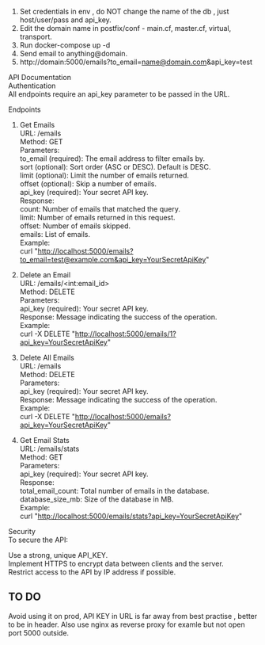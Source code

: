 1. Set credentials in env , do NOT  change the name of the db , just host/user/pass and api_key.
2. Edit the domain name in postfix/conf - main.cf, master.cf, virtual, transport.
3. Run docker-compose up -d
4. Send email to anything@domain.
5. http://domain:5000/emails?to_email=name@domain.com&api_key=test

<p class="has-line-data" data-line-start="0" data-line-end="3">API Documentation<br>
Authentication<br>
All endpoints require an api_key parameter to be passed in the URL.</p>
<p class="has-line-data" data-line-start="4" data-line-end="5">Endpoints</p>
<ol>
<li class="has-line-data" data-line-start="5" data-line-end="22">
<p class="has-line-data" data-line-start="5" data-line-end="21">Get Emails<br>
URL: /emails<br>
Method: GET<br>
Parameters:<br>
to_email (required): The email address to filter emails by.<br>
sort (optional): Sort order (ASC or DESC). Default is DESC.<br>
limit (optional): Limit the number of emails returned.<br>
offset (optional): Skip a number of emails.<br>
api_key (required): Your secret API key.<br>
Response:<br>
count: Number of emails that matched the query.<br>
limit: Number of emails returned in this request.<br>
offset: Number of emails skipped.<br>
emails: List of emails.<br>
Example:<br>
curl &quot;<a href="http://localhost:5000/emails?to_email=test@example.com&amp;api_key=YourSecretApiKey">http://localhost:5000/emails?to_email=test@example.com&amp;api_key=YourSecretApiKey</a>&quot;</p>
</li>
<li class="has-line-data" data-line-start="22" data-line-end="31">
<p class="has-line-data" data-line-start="22" data-line-end="30">Delete an Email<br>
URL: /emails/&lt;int:email_id&gt;<br>
Method: DELETE<br>
Parameters:<br>
api_key (required): Your secret API key.<br>
Response: Message indicating the success of the operation.<br>
Example:<br>
curl -X DELETE &quot;<a href="http://localhost:5000/emails/1?api_key=YourSecretApiKey">http://localhost:5000/emails/1?api_key=YourSecretApiKey</a>&quot;</p>
</li>
<li class="has-line-data" data-line-start="31" data-line-end="40">
<p class="has-line-data" data-line-start="31" data-line-end="39">Delete All Emails<br>
URL: /emails<br>
Method: DELETE<br>
Parameters:<br>
api_key (required): Your secret API key.<br>
Response: Message indicating the success of the operation.<br>
Example:<br>
curl -X DELETE &quot;<a href="http://localhost:5000/emails?api_key=YourSecretApiKey">http://localhost:5000/emails?api_key=YourSecretApiKey</a>&quot;</p>
</li>
<li class="has-line-data" data-line-start="40" data-line-end="51">
<p class="has-line-data" data-line-start="40" data-line-end="50">Get Email Stats<br>
URL: /emails/stats<br>
Method: GET<br>
Parameters:<br>
api_key (required): Your secret API key.<br>
Response:<br>
total_email_count: Total number of emails in the database.<br>
database_size_mb: Size of the database in MB.<br>
Example:<br>
curl &quot;<a href="http://localhost:5000/emails/stats?api_key=YourSecretApiKey">http://localhost:5000/emails/stats?api_key=YourSecretApiKey</a>&quot;</p>
</li>
</ol>
<p class="has-line-data" data-line-start="51" data-line-end="53">Security<br>
To secure the API:</p>
<p class="has-line-data" data-line-start="54" data-line-end="57">Use a strong, unique API_KEY.<br>
Implement HTTPS to encrypt data between clients and the server.<br>
Restrict access to the API by IP address if possible.</p>

## TO DO ##
Avoid using it on prod, API KEY  in URL is far away from best practise , better to be in header.
Also use nginx as reverse proxy for examle but not open port 5000 outside.
